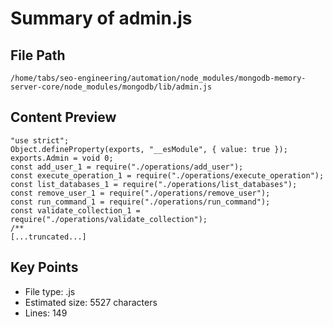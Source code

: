# Summary of admin.js
  
## File Path
`/home/tabs/seo-engineering/automation/node_modules/mongodb-memory-server-core/node_modules/mongodb/lib/admin.js`

## Content Preview
```
"use strict";
Object.defineProperty(exports, "__esModule", { value: true });
exports.Admin = void 0;
const add_user_1 = require("./operations/add_user");
const execute_operation_1 = require("./operations/execute_operation");
const list_databases_1 = require("./operations/list_databases");
const remove_user_1 = require("./operations/remove_user");
const run_command_1 = require("./operations/run_command");
const validate_collection_1 = require("./operations/validate_collection");
/**
[...truncated...]
```

## Key Points
- File type: .js
- Estimated size: 5527 characters
- Lines: 149
